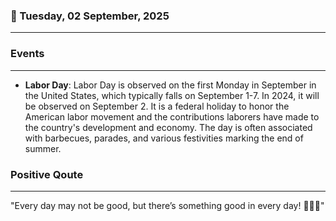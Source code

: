 ### 📅 Tuesday, 02 September, 2025
------
### Events
------
- **Labor Day**: Labor Day is observed on the first Monday in September in the United States, which typically falls on September 1-7. In 2024, it will be observed on September 2. It is a federal holiday to honor the American labor movement and the contributions laborers have made to the country's development and economy. The day is often associated with barbecues, parades, and various festivities marking the end of summer.
### Positive Qoute
------
"Every day may not be good, but there’s something good in every day! 🌼✨😊"

